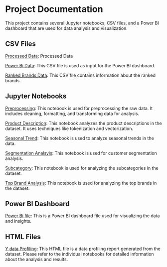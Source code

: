 # Project Documentation
This project contains several Jupyter notebooks, CSV files, and a Power BI dashboard that are used for data analysis and visualization.

## CSV Files

[Processed Data](data.csv): Processed Data

[Power Bi Data](data_powerbi.csv): This CSV file is used as input for the Power BI dashboard.

[Ranked Brands Data](ranked_brands.csv): This CSV file contains information about the ranked brands.

## Jupyter Notebooks
[Preprocessing](preprocessing.ipynb): This notebook is used for preprocessing the raw data. It includes cleaning, formatting, and transforming data for analysis.

[Product Description](product_description.ipynb): This notebook analyzes the product descriptions in the dataset. It uses techniques like tokenization and vectorization.

[Seasonal Trend](seasonal_trend_analysis.ipynb): This notebook is used to analyze seasonal trends in the data.

[Segmentation Analsyis](segmentation_analysis.ipynb): This notebook is used for customer segmentation analysis.

[Subcategory](subcategory.ipynb): This notebook is used for analyzing the subcategories in the dataset.

[Top Brand Analysis](top_brand_analysis.ipynb): This notebook is used for analyzing the top brands in the dataset.


## Power BI Dashboard
[Power Bi file](market_pulse.pbix): This is a Power BI dashboard file used for visualizing the data and insights.

## HTML Files
[Y data Profiling](data_profile_report.html): This HTML file is a data profiling report generated from the dataset.
Please refer to the individual notebooks for detailed information about the analysis and results.
